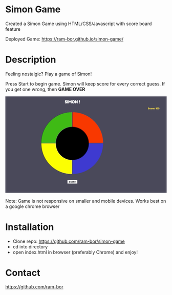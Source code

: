 # Simon Game

Created a Simon Game using HTML/CSS/Javascript with score board feature 

Deployed Game: https://ram-bor.github.io/simon-game/

# Description

Feeling nostalgic? Play a game of Simon! 

Press Start to begin game. Simon will keep score for every correct guess. If you get one wrong, then **GAME OVER**

![](simon-gif.gif)

Note: Game is not responsive on smaller and mobile devices. Works best on a google chrome browser

# Installation 

* Clone repo: https://github.com/ram-bor/simon-game
* cd into directory 
* open index.html in browser (preferably Chrome) and enjoy!

# Contact 

https://github.com/ram-bor

